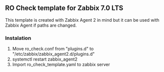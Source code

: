 ## RO Check template for Zabbix 7.0 LTS

This template is created with Zabbix Agent 2 in mind but it can be used with Zabbix Agent if paths are changed.  

### Instalation

1. Move ro_check.conf from "plugins.d" to "/etc/zabbix/zabbix_agent2.d/plugins.d"  
2. systemctl restart zabbix_agent2
3. Import ro_check_template.yaml to zabbix server  
